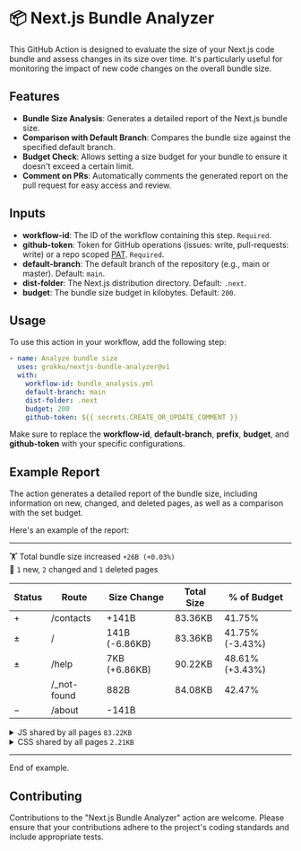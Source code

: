 # 📦 Next.js Bundle Analyzer

This GitHub Action is designed to evaluate the size of your Next.js code bundle
and assess changes in its size over time. It's particularly useful for
monitoring the impact of new code changes on the overall bundle size.

## Features

- **Bundle Size Analysis**: Generates a detailed report of the Next.js bundle
  size.
- **Comparison with Default Branch**: Compares the bundle size against the
  specified default branch.
- **Budget Check**: Allows setting a size budget for your bundle to ensure it
  doesn't exceed a certain limit.
- **Comment on PRs**: Automatically comments the generated report on the pull
  request for easy access and review.

## Inputs

- **workflow-id**: The ID of the workflow containing this step. `Required`.
- **github-token**: Token for GitHub operations (issues: write, pull-requests:
  write) or a repo scoped [PAT](https://docs.github.com/en/authentication/keeping-your-account-and-data-secure/creating-a-personal-access-token). `Required`.
- **default-branch**: The default branch of the repository
  (e.g., main or master). Default: `main`.
- **dist-folder**: The Next.js distribution directory. Default: `.next`.
- **budget**: The bundle size budget in kilobytes. Default: `200`.

## Usage

To use this action in your workflow, add the following step:

```yml
- name: Analyze bundle size
  uses: grokku/nextjs-bundle-analyzer@v1
  with:
    workflow-id: bundle_analysis.yml
    default-branch: main
    dist-folder: .next
    budget: 200
    github-token: ${{ secrets.CREATE_OR_UPDATE_COMMENT }}
```

Make sure to replace the **workflow-id**, **default-branch**, **prefix**,
**budget**, and **github-token** with your specific configurations.

## Example Report

The action generates a detailed report of the bundle size, including information
on new, changed, and deleted pages, as well as a comparison with the set
budget.

Here's an example of the report:

---

🏋️ Total bundle size increased `+26B (+0.03%)`\
📄 `1` new, `2` changed and `1` deleted pages

| Status | Route        | Size Change    | Total Size | % of Budget     |
| ------ | ------------ | -------------- | ---------- | --------------- |
| +      | /contacts    | +141B          | 83.36KB    | 41.75%          |
| ±      | /            | 141B (-6.86KB) | 83.36KB    | 41.75% (-3.43%) |
| ±      | /help        | 7KB (+6.86KB)  | 90.22KB    | 48.61% (+3.43%) |
|        | /\_not-found | 882B           | 84.08KB    | 42.47%          |
| −      | /about       | -141B          |            |                 |

<details>
<summary>
  JS shared by all pages <code>83.22KB</code>
</summary>
<br>

📦 `1` new, `0` changed and `1` deleted files
| Status | Chunk file name | Size |
| ------ | --------------- | ---- |
| + | static/chunks/webpack-87aca131f6318876.js | +1.65KB |
| | static/chunks/472-a7c17b00f8ce392b.js | 29.3KB |
| | static/chunks/fd9d1056-39de21f001c52188.js | 52.03KB |
| | static/chunks/main-app-5d94579e325bc22d.js | 232B |
| − | static/chunks/webpack-985ed4bb0324d1ca.js | -1.66KB |

</details>

<details>
<summary>
CSS shared by all pages <code>2.21KB</code>
</summary>
<br>

📦 `1` new, `0` changed and `1` deleted files
| Status | Chunk file name | Size |
| ------ | --------------- | ---- |
| + | static/css/e98333ef5fb896be.css | +2.21KB |
| − | static/css/280574e43cee558f.css | -2.18KB |

</details>

---

End of example.

## Contributing

Contributions to the "Next.js Bundle Analyzer" action are welcome. Please ensure
that your contributions adhere to the project's coding standards and include
appropriate tests.

